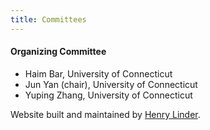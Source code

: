 ```yaml
---
title: Committees
---
```


#### Organizing Committee

* Haim Bar, University of Connecticut
* Jun Yan (chair), University of Connecticut
* Yuping Zhang, University of Connecticut

Website built and maintained by [Henry Linder](http://mhlinder.com).

